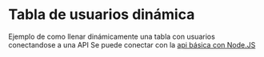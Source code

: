 # Tabla de usuarios dinámica

Ejemplo de como llenar dinámicamente una tabla con usuarios conectandose a una API
Se puede conectar con la [api básica con Node.JS](../API-NODE)
